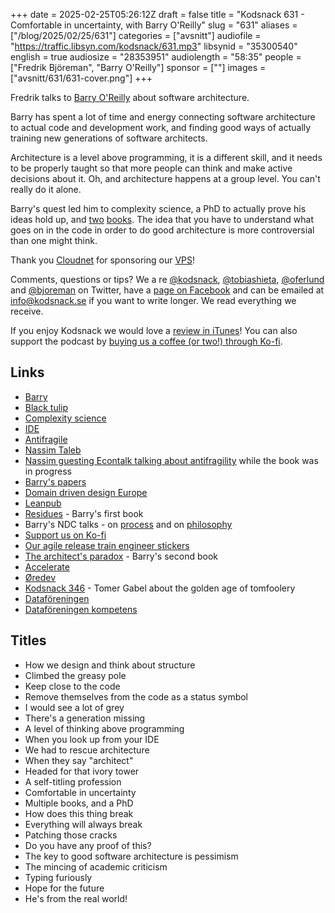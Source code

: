 +++
date = 2025-02-25T05:26:12Z
draft = false
title = "Kodsnack 631 - Comfortable in uncertainty, with Barry O'Reilly"
slug = "631"
aliases = ["/blog/2025/02/25/631"]
categories = ["avsnitt"]
audiofile = "https://traffic.libsyn.com/kodsnack/631.mp3"
libsynid = "35300540"
english = true
audiosize = "28353951"
audiolength = "58:35"
people = ["Fredrik Björeman", "Barry O'Reilly"]
sponsor = [""]
images = ["avsnitt/631/631-cover.png"]
+++

Fredrik talks to [Barry O'Reilly](https://www.linkedin.com/in/barry-o-reilly-b924657/?originalSubdomain=se) about software architecture.

Barry has spent a lot of time and energy connecting software architecture to actual code and development work, and finding good ways of actually training new generations of software architects.

Architecture is a level above programming, it is a different skill, and it needs to be properly taught so that more people can think and make active decisions about it. Oh, and architecture happens at a group level. You can't really do it alone.

Barry's quest led him to complexity science, a PhD to actually prove his ideas hold up, and [two](https://leanpub.com/residuality) [books](https://leanpub.com/architectsparadox). The idea that you have to understand what goes on in the code in order to do good architecture is more controversial than one might think.

Thank you [Cloudnet](http://www.cloudnet.se) for sponsoring our [VPS](http://en.wikipedia.org/wiki/Virtual_private_server)!

Comments, questions or tips? We a	re [@kodsnack](https://www.twitter.com/kodsnack), [@tobiashieta](https://www.twitter.com/tobiashieta), [@oferlund](https://twitter.com/oferlund) and [@bjoreman](https://www.twitter.com/bjoreman) on Twitter, have a [page on Facebook](https://www.facebook.com/kodsnack) and can be emailed at [info@kodsnack.se](mailto:info@kodsnack.se) if you want to write longer. We read everything we receive.

If you enjoy Kodsnack we would love a [review in iTunes](http://itunes.apple.com/se/podcast/kodsnack/id561631498?l=en)! You can also support the podcast by <a href="https://ko-fi.com/kodsnack" rel="payment">buying us a coffee (or two!) through Ko-fi</a>.

## Links ##
* [Barry](https://www.linkedin.com/in/barry-o-reilly-b924657/?originalSubdomain=se)
* [Black tulip](https://www.blacktulip.se/)
* [Complexity science](https://complexityexplained.github.io/)
* [IDE](https://en.wikipedia.org/wiki/Integrated_development_environment)
* [Antifragile](https://en.wikipedia.org/wiki/Antifragile_%28book%29)
* [Nassim Taleb](https://en.wikipedia.org/wiki/Nassim_Nicholas_Taleb) 
* [Nassim guesting Econtalk talking about antifragility](https://www.econtalk.org/taleb-on-antifragility/) while the book was in progress
* [Barry's papers](https://www.linkedin.com/in/barry-o-reilly-b924657/details/featured/)
* [Domain driven design Europe](https://dddeurope.com/)
* [Leanpub](https://leanpub.com/)
* [Residues](https://leanpub.com/residuality) - Barry's first book
* Barry's NDC talks - on [process](https://www.youtube.com/watch?v=PzRZLFWH1fY) and on [philosophy](https://www.youtube.com/watch?v=H8ZOp8ayluU)
* [Support us on Ko-fi](https://ko-fi.com/kodsnack)
* [Our agile release train engineer stickers](https://ko-fi.com/s/bcad291706)
* [The architect's paradox](https://leanpub.com/architectsparadox) - Barry's second book
* [Accelerate](https://itrevolution.com/product/accelerate/)
* [Øredev](https://oredev.org/)
* [Kodsnack 346](https://kodsnack.se/346/) - Tomer Gabel about the golden age of tomfoolery
* [Dataföreningen](https://dfs.se/)
* [Dataföreningen kompetens](https://www.dfkompetens.se/)

## Titles ##
* How we design and think about structure
* Climbed the greasy pole
* Keep close to the code
* Remove themselves from the code as a status symbol
* I would see a lot of grey
* There's a generation missing
* A level of thinking above programming
* When you look up from your IDE
* We had to rescue architecture
* When they say "architect"
* Headed for that ivory tower
* A self-titling profession
* Comfortable in uncertainty
* Multiple books, and a PhD
* How does this thing break
* Everything will always break
* Patching those cracks
* Do you have any proof of this?
* The key to good software architecture is pessimism
* The mincing of academic criticism
* Typing furiously
* Hope for the future
* He's from the real world!
